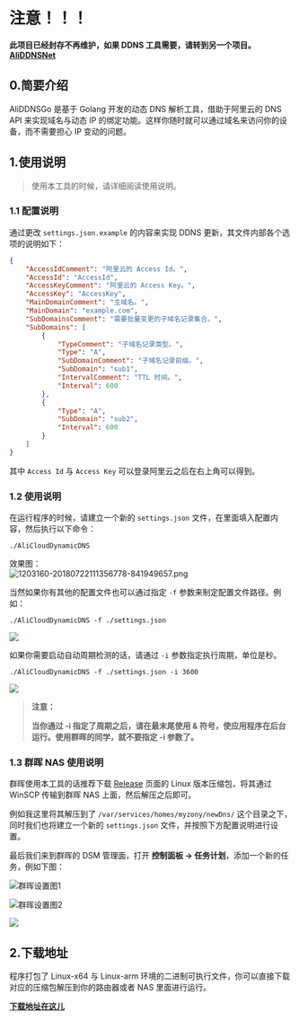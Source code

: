 # 注意！！！
**此项目已经封存不再维护，如果 DDNS 工具需要，请转到另一个项目。[AliDDNSNet](https://github.com/real-zony/AliDDNSNet)**

## 0.简要介绍

AliDDNSGo 是基于 Golang 开发的动态 DNS 解析工具，借助于阿里云的 DNS API 来实现域名与动态 IP 的绑定功能。这样你随时就可以通过域名来访问你的设备，而不需要担心 IP 变动的问题。

## 1.使用说明

> 使用本工具的时候，请详细阅读使用说明。

### 1.1 配置说明

通过更改 ```settings.json.example``` 的内容来实现 DDNS 更新，其文件内部各个选项的说明如下：

```json
{
    "AccessIdComment": "阿里云的 Access Id。",
    "AccessId": "AccessId",
    "AccessKeyComment": "阿里云的 Access Key。",
    "AccessKey": "AccessKey",
    "MainDomainComment": "主域名。",
    "MainDomain": "example.com",
    "SubDomainsComment": "需要批量变更的子域名记录集合。",
    "SubDomains": [
        {
            "TypeComment": "子域名记录类型。",
            "Type": "A",
            "SubDomainComment": "子域名记录前缀。",
            "SubDomain": "sub1",
            "IntervalComment": "TTL 时间。",
            "Interval": 600
        },
        {
            "Type": "A",
            "SubDomain": "sub2",
            "Interval": 600
        }
    ]
}
```

其中 ```Access Id``` 与 ```Access Key``` 可以登录阿里云之后在右上角可以得到。

### 1.2 使用说明

在运行程序的时候，请建立一个新的 ```settings.json``` 文件，在里面填入配置内容，然后执行以下命令：

```shell
./AliCloudDynamicDNS
```

效果图：  
![1203160-20180722111356778-841949657.png](https://github.com/GameBelial/AliDDNSNet/blob/master/READMEPIC/Snipaste_2019-12-12_17-36-21.png)

当然如果你有其他的配置文件也可以通过指定 ```-f``` 参数来制定配置文件路径。例如：

```shell
./AliCloudDynamicDNS -f ./settings.json
```

![](https://github.com/GameBelial/AliDDNSNet/raw/master/READMEPIC/Snipaste_2019-12-12_17-38-09.png)

如果你需要启动自动周期检测的话，请通过 `-i` 参数指定执行周期，单位是秒。

```shell
./AliCloudDynamicDNS -f ./settings.json -i 3600
```

![](https://github.com/GameBelial/AliDDNSNet/raw/master/READMEPIC/Snipaste_2019-12-12_17-38-53.png)

> **注意：**
>
> **当你通过 -i 指定了周期之后，请在最末尾使用 & 符号，使应用程序在后台运行。使用群晖的同学，就不要指定 -i 参数了。**

### 1.3 群晖 NAS 使用说明

群晖使用本工具的话推荐下载 [Release](https://github.com/GameBelial/AliDDNSNet/releases) 页面的 Linux 版本压缩包，将其通过 WinSCP 传输到群晖 NAS 上面，然后解压之后即可。

例如我这里将其解压到了 ```/var/services/homes/myzony/newDns/``` 这个目录之下，同时我们也将建立一个新的 `settings.json` 文件，并按照下方配置说明进行设置。

最后我们来到群晖的 DSM 管理面，打开 **控制面板 -> 任务计划**，添加一个新的任务，例如下图：

![群晖设置图1](https://github.com/GameBelial/AliDDNSNet/raw/master/READMEPIC/Snipaste_2019-12-12_17-42-28.png)

![群晖设置图2](https://github.com/GameBelial/AliDDNSNet/raw/master/READMEPIC/Snipaste_2019-12-12_17-43-54.png)

![](https://github.com/GameBelial/AliDDNSNet/raw/master/READMEPIC/Snipaste_2019-12-12_17-46-01.png)

## 2.下载地址

程序打包了 Linux-x64 与 Linux-arm 环境的二进制可执行文件，你可以直接下载对应的压缩包解压到你的路由器或者 NAS 里面进行运行。

**[下载地址在这儿](https://github.com/GameBelial/AliDDNSGo/releases)**
